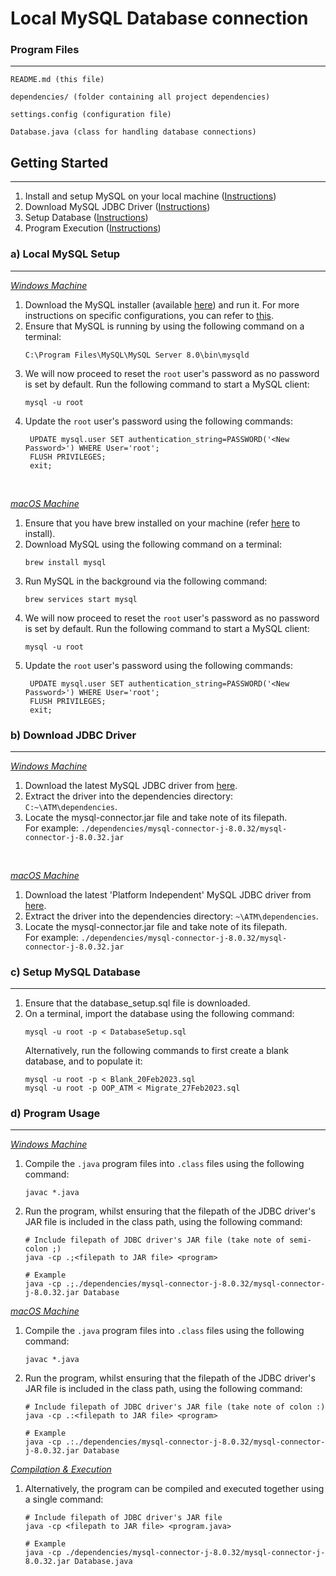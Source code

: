 # Local MySQL Database connection

### Program Files
---
```
README.md (this file)

dependencies/ (folder containing all project dependencies)

settings.config (configuration file)

Database.java (class for handling database connections)
```


## Getting Started
---
1. Install and setup MySQL on your local machine ([Instructions](#a-local-mysql-setup))
2. Download MySQL JDBC Driver ([Instructions](#b-download-jdbc-driver))
3. Setup Database ([Instructions](#c-setup-mysql-database))
4. Program Execution ([Instructions](#d-program-usage))

### a) Local MySQL Setup
---
*<u>Windows Machine</u>*
1. Download the MySQL installer (available [here](https://dev.mysql.com/downloads/installer/)) and run it. For more instructions on specific configurations, you can refer to [this](https://dev.mysql.com/doc/refman/8.0/en/windows-installation.html).
2. Ensure that MySQL is running by using the following command on a terminal: <br>
   ```
   C:\Program Files\MySQL\MySQL Server 8.0\bin\mysqld
   ```
3. We will now proceed to reset the `root` user's password as no password is set by default. Run the following command to start a MySQL client: <br>
   ```
   mysql -u root
   ```
4. Update the `root` user's password using the following commands:
   ```
    UPDATE mysql.user SET authentication_string=PASSWORD('<New Password>') WHERE User='root';
    FLUSH PRIVILEGES;
    exit;
   ```
<br>

*<u>macOS Machine</u>*
1. Ensure that you have brew installed on your machine (refer [here](https://docs.brew.sh/Installation) to install).
2. Download MySQL using the following command on a terminal: <br>
   ```
   brew install mysql
   ```
3. Run MySQL in the background via the following command: <br>
    ```
    brew services start mysql
    ```
4. We will now proceed to reset the `root` user's password as no password is set by default. Run the following command to start a MySQL client: <br>
    ```
    mysql -u root
    ```
5. Update the `root` user's password using the following commands:
   ```
    UPDATE mysql.user SET authentication_string=PASSWORD('<New Password>') WHERE User='root';
    FLUSH PRIVILEGES;
    exit;
   ```

### b) Download JDBC Driver
---
*<u>Windows Machine</u>*
1. Download the latest MySQL JDBC driver from [here](https://dev.mysql.com/downloads/connector/j/).
2. Extract the driver into the dependencies directory: `C:~\ATM\dependencies`.
3. Locate the mysql-connector.jar file and take note of its filepath. <br>For example: `./dependencies/mysql-connector-j-8.0.32/mysql-connector-j-8.0.32.jar`

<br>

*<u>macOS Machine</u>*
1. Download the latest 'Platform Independent' MySQL JDBC driver from [here](https://dev.mysql.com/downloads/connector/j/).
2. Extract the driver into the dependencies directory: `~\ATM\dependencies`.
3. Locate the mysql-connector.jar file and take note of its filepath. <br> For example: `./dependencies/mysql-connector-j-8.0.32/mysql-connector-j-8.0.32.jar`

### c) Setup MySQL Database
---
1. Ensure that the database_setup.sql file is downloaded.
2. On a terminal, import the database using the following command: <br>
   ```
   mysql -u root -p < DatabaseSetup.sql
   ```
   Alternatively, run the following commands to first create a blank database, and to populate it: <br>
   ```
   mysql -u root -p < Blank_20Feb2023.sql
   mysql -u root -p OOP_ATM < Migrate_27Feb2023.sql
   ```
### d) Program Usage
---
*<u>Windows Machine</u>*
1. Compile the `.java` program files into `.class` files using the following command: 
   ```
   javac *.java
   ```
2. Run the program, whilst ensuring that the filepath of the JDBC driver's JAR file is included in the class path, using the following command:
   ```
   # Include filepath of JDBC driver's JAR file (take note of semi-colon ;)
   java -cp .;<filepath to JAR file> <program>

   # Example
   java -cp .;./dependencies/mysql-connector-j-8.0.32/mysql-connector-j-8.0.32.jar Database
   ```

*<u>macOS Machine</u>*
1. Compile the `.java` program files into `.class` files using the following command: 
   ```
   javac *.java
   ```
2. Run the program, whilst ensuring that the filepath of the JDBC driver's JAR file is included in the class path, using the following command:
   ```
   # Include filepath of JDBC driver's JAR file (take note of colon :)
   java -cp .:<filepath to JAR file> <program>

   # Example
   java -cp .:./dependencies/mysql-connector-j-8.0.32/mysql-connector-j-8.0.32.jar Database
   ```

*<u>Compilation & Execution</u>*
1. Alternatively, the program can be compiled and executed together using a single command:
   ```
   # Include filepath of JDBC driver's JAR file
   java -cp <filepath to JAR file> <program.java>

   # Example
   java -cp ./dependencies/mysql-connector-j-8.0.32/mysql-connector-j-8.0.32.jar Database.java
   ```
